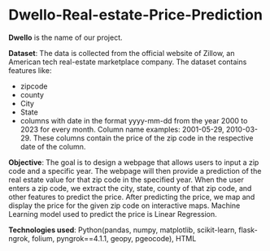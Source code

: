 # Dwello-Real-estate-Price-Prediction

**Dwello** is the name of our project.

**Dataset**: The data is collected from the official website of Zillow, an American tech real-estate marketplace company.
The dataset contains features like:
* zipcode
* county
* City
* State
* columns with date in the format yyyy-mm-dd from the year 2000 to 2023 for every month. Column name examples: 2001-05-29, 2010-03-29. These columns contain the price of the zip code in the respective date of the column.

**Objective**: The goal is to design a webpage that allows users to input a zip code and a specific year. The webpage will then provide a prediction of the real estate value for that zip code in the specified year. When the user enters a zip code, we extract the city, state, county of that zip code, and other features to predict the price. After predicting the price, we map and display the price for the given zip code on interactive maps. Machine Learning model used to predict the price is Linear Regression.

**Technologies used**: Python(pandas, numpy, matplotlib, scikit-learn, flask-ngrok, folium, pyngrok==4.1.1, geopy, pgeocode), HTML
